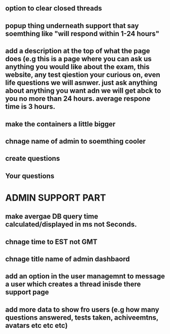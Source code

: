 ## option to clear closed threads

## popup thing underneath support that say soemthing like "will respond within 1-24 hours"

## add a description at the top of what the page does (e.g this is a page where you can ask us anything you would like about the exam, this website, any test qiestion your curious on, even life questions we will asnwer. just ask anything about anything you want adn we will get abck to you no more than 24 hours. average respone time is 3 hours.

## make the containers a little bigger

## chnage name of admin to soemthing cooler

## create questions

## Your questions



# ADMIN SUPPORT PART

## make avergae DB query time calculated/displayed in ms not Seconds.

## chnage time to EST not GMT

## chnage title name of admin dashbaord

## add an option in the user managemnt to message a user which creates a thread inisde there support page

## add more data to show fro users (e.g how many questions answered, tests taken, achiveemtns, avatars etc etc etc)


